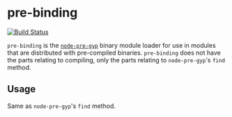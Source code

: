 # pre-binding

[![Build Status](https://travis-ci.org/zertosh/pre-binding.svg?branch=master)](https://travis-ci.org/zertosh/pre-binding)

`pre-binding` is the [`node-pre-gyp`](https://github.com/mapbox/node-pre-gyp) binary module loader for use in modules that are distributed with pre-compiled binaries. `pre-binding` does not have the parts relating to compiling, only the parts relating to `node-pre-gyp`'s `find` method.

## Usage

Same as `node-pre-gyp`'s `find` method.
